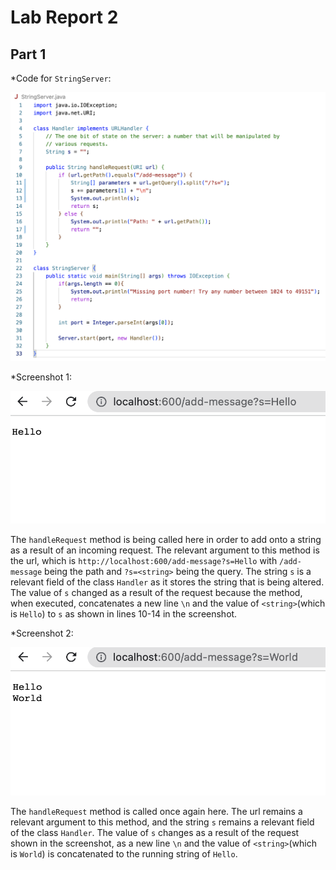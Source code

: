 # Lab Report 2

## Part 1

*Code for `StringServer`:

![Image](stringservercode.png)

*Screenshot 1:

![Image](firstrequest.png)

The `handleRequest` method is being called here in order to add onto a string as a result of an incoming request. The relevant argument to this method is the url, which is `http://localhost:600/add-message?s=Hello` with `/add-message` being the path and `?s=<string>` being the query. The string `s` is a relevant field of the class `Handler` as it stores the string that is being altered. The value of `s` changed as a result of the request because the method, when executed, concatenates a new line `\n` and the value of `<string>`(which is `Hello`) to `s` as shown in lines 10-14 in the screenshot.

*Screenshot 2:

![Image](secondrequest.png)

The `handleRequest` method is called once again here. The url remains a relevant argument to this method, and the string `s` remains a relevant field of the class `Handler`. The value of `s` changes as a result of the request shown in the screenshot, as a new line `\n` and the value of `<string>`(which is `World`) is concatenated to the running string of `Hello`.
